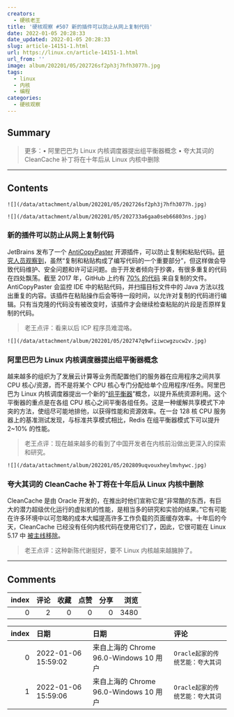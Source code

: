 ```yaml
---
creators:
  - 硬核老王
title: '硬核观察 #507 新的插件可以防止从网上复制代码'
date: 2022-01-05 20:28:33
date_updated: 2022-01-05 20:28:33
slug: article-14151-1.html
url: https://linux.cn/article-14151-1.html
url_from: ''
image: album/202201/05/202726sf2ph3j7hfh3077h.jpg
tags:
  - linux
  - 内核
  - 编程
categories:
  - 硬核观察
---
```


## Summary

> 更多：• 阿里巴巴为 Linux 内核调度器提出组平衡器概念 • 夸大其词的 CleanCache 补丁将在十年后从 Linux 内核中删除

***

<!-- more -->

## Contents

`![](/data/attachment/album/202201/05/202726sf2ph3j7hfh3077h.jpg)`

`![](/data/attachment/album/202201/05/202733a6gaa0seb66803ns.jpg)`

### 新的插件可以防止从网上复制代码

JetBrains 发布了一个 [AntiCopyPaster](https://github.com/JetBrains-Research/anti-copy-paster) 开源插件，可以防止复制和粘贴代码。[研究人员观察到](https://arxiv.org/abs/2112.15230)，虽然“复制和粘贴构成了编写代码的一个重要部分”，但这样做会导致代码维护、安全问题和许可证问题。由于开发者倾向于抄袭，有很多重复的代码在四处飘荡。截至 2017 年，GitHub 上约有 [70% 的代码](https://www.theregister.com/2017/11/21/github_duplicate_code/) 来自复制的文件。AntiCopyPaster 会监控 IDE 中的粘贴代码，并扫描目标文件中的 Java 方法以找出重复的内容。该插件在粘贴操作后会等待一段时间，以允许对复制的代码进行编辑。只有当克隆的代码没有被改变时，该插件才会继续检查粘贴的片段是否原样复制的代码。

> 
> 老王点评：看来以后 ICP 程序员难混咯。
> 
> 
> 

`![](/data/attachment/album/202201/05/202747q9wfiiwcwgzucw2v.jpg)`

### 阿里巴巴为 Linux 内核调度器提出组平衡器概念

越来越多的组织为了发展云计算等业务而配置他们的服务器在应用程序之间共享 CPU 核心/资源，而不是将某个 CPU 核心专门分配给单个应用程序/任务。阿里巴巴为 Linux 内核调度器提出一个新的“[组平衡器](https://lore.kernel.org/lkml/98f41efd-74b2-198a-839c-51b785b748a6@linux.alibaba.com/)”概念，以提升系统资源利用。这个平衡器的重点是在各组 CPU 核心之间平衡各组任务。这是一种缓解共享模式下冲突的方法，使组尽可能地排他，以获得性能和资源效率。在一台 128 核 CPU 服务器上的基准测试发现，与标准共享模式相比，Redis 在组平衡器模式下可以提升 2~10% 的性能。

> 
> 老王点评：现在越来越多的看到了中国开发者在内核前沿做出更深入的探索和研究。
> 
> 
> 

`![](/data/attachment/album/202201/05/202809uqvouxheylmvhywc.jpg)`

### 夸大其词的 CleanCache 补丁将在十年后从 Linux 内核中删除

CleanCache 是由 Oracle 开发的，在推出时他们宣称它是“非常酷的东西，有巨大的潜力超级优化运行的虚拟机的性能，是相当多的研究和实验的结果。”它有可能在许多环境中以可忽略的成本大幅提高许多工作负载的页面缓存效率。十年后的今天，CleanCache 已经没有任何内核代码在使用它们了，因此，它很可能在 Linux 5.17 中 [被主线移除](https://www.phoronix.com/scan.php?page=news_item&px=Linux-Cleancache-EOL)。

> 
> 老王点评：这种新陈代谢挺好，要不 Linux 内核越来越臃肿了。
> 
> 
>

***

## Comments


|   index |   评论 |   收藏 |   点赞 |   分享 |   浏览 |
|--------:|-------:|-------:|-------:|-------:|-------:|
|       0 |      2 |      0 |      0 |      0 |   3480 |

|   index | 日期                | 日期                                   | 评论                             |
|--------:|:--------------------|:---------------------------------------|:---------------------------------|
|       0 | 2022-01-06 15:59:02 | 来自上海的 Chrome 96.0-Windows 10 用户 | `Oracle起家的传统艺能：夸大其词` |
|       1 | 2022-01-06 15:59:06 | 来自上海的 Chrome 96.0-Windows 10 用户 | `Oracle起家的传统艺能：夸大其词` |
